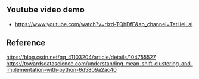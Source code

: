 ## Youtube video demo
- https://www.youtube.com/watch?v=rIzd-TQhDfE&ab_channel=TatHeiLai

## Reference
https://blog.csdn.net/qq_41103204/article/details/104755527
https://towardsdatascience.com/understanding-mean-shift-clustering-and-implementation-with-python-6d5809a2ac40
